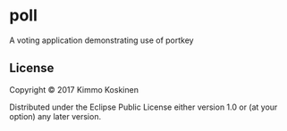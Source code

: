 # poll

A voting application demonstrating use of portkey

## License

Copyright © 2017 Kimmo Koskinen

Distributed under the Eclipse Public License either version 1.0 or (at
your option) any later version.
